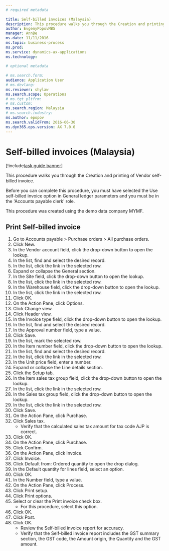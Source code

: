 ```yaml
--- 
# required metadata 
 
title: Self-billed invoices (Malaysia)
description: This procedure walks you through the Creation and printing of Vendor self-billed invoice. 
author: EvgenyPopovMBS
manager: AnnBe 
ms.date: 11/11/2016
ms.topic: business-process 
ms.prod:  
ms.service: dynamics-ax-applications 
ms.technology:  
 
# optional metadata 
 
# ms.search.form:   
audience: Application User 
# ms.devlang:  
ms.reviewer: shylaw
ms.search.scope: Operations 
# ms.tgt_pltfrm:  
# ms.custom:  
ms.search.region: Malaysia
# ms.search.industry: 
ms.author: epopov
ms.search.validFrom: 2016-06-30 
ms.dyn365.ops.version: AX 7.0.0 
---
```

# Self-billed invoices (Malaysia)

[!include[task guide banner](../../includes/task-guide-banner.md)]

This procedure walks you through the Creation and printing of Vendor self-billed invoice.

Before you can complete this procedure, you must have selected the Use self-billed invoice option in General ledger parameters and you must be in the 'Accounts payable clerk' role.

This procedure was created using the demo data company MYMF.








## Print Self-billed invoice
1. Go to Accounts payable > Purchase orders > All purchase orders.
2. Click New.
3. In the Vendor account field, click the drop-down button to open the lookup.
4. In the list, find and select the desired record.
5. In the list, click the link in the selected row.
6. Expand or collapse the General section.
7. In the Site field, click the drop-down button to open the lookup.
8. In the list, click the link in the selected row.
9. In the Warehouse field, click the drop-down button to open the lookup.
10. In the list, click the link in the selected row.
11. Click OK.
12. On the Action Pane, click Options.
13. Click Change view.
14. Click Header view.
15. In the Invoice type field, click the drop-down button to open the lookup.
16. In the list, find and select the desired record.
17. In the Approval number field, type a value.
18. Click Save.
19. In the list, mark the selected row.
20. In the Item number field, click the drop-down button to open the lookup.
21. In the list, find and select the desired record.
22. In the list, click the link in the selected row.
23. In the Unit price field, enter a number.
24. Expand or collapse the Line details section.
25. Click the Setup tab.
26. In the Item sales tax group field, click the drop-down button to open the lookup.
27. In the list, click the link in the selected row.
28. In the Sales tax group field, click the drop-down button to open the lookup.
29. In the list, click the link in the selected row.
30. Click Save.
31. On the Action Pane, click Purchase.
32. Click Sales tax.
    * Verify that the calculated sales tax amount for tax code AJP is correct.    
33. Click OK.
34. On the Action Pane, click Purchase.
35. Click Confirm.
36. On the Action Pane, click Invoice.
37. Click Invoice.
38. Click Default from: Ordered quantity to open the drop dialog.
39. In the Default quantity for lines field, select an option.
40. Click OK.
41. In the Number field, type a value.
42. On the Action Pane, click Process.
43. Click Print setup.
44. Click Print options.
45. Select or clear the Print invoice check box.
    * For this procedure, select this option.  
46. Click OK.
47. Click Post.
48. Click OK.
    * Review the Self-billed invoice report for accuracy.  
    * Verify that the Self-billed invoice report includes the GST summary section, the GST code, the Amount origin, the Quantity and the GST amount.    

